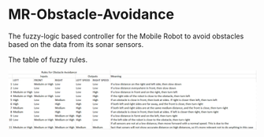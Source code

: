 # MR-Obstacle-Avoidance
The fuzzy-logic based controller for the Mobile Robot to avoid obstacles based on the data from its sonar sensors.

The table of fuzzy rules.

![Alt text](https://github.com/Lavr18/MR-Obstacle-Avoidance/blob/master/fuzzyRules.PNG)

